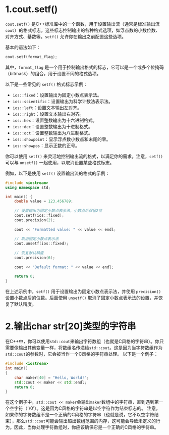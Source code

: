 # 1.cout.setf()

`cout.setf()` 是C++标准库中的一个函数，用于设置输出流（通常是标准输出流 `cout`）的格式标志。这些标志控制输出的各种格式选项，如浮点数的小数位数、对齐方式、基数等。`setf()` 允许你在输出之前配置这些选项。

基本的语法如下：

```cpp
cout.setf(format_flag);
```

其中，`format_flag` 是一个用于控制输出格式的标志，它可以是一个或多个位掩码（bitmask）的组合，用于设置不同的格式选项。

以下是一些常见的 `setf()` 格式标志示例：

- `ios::fixed`：设置输出为固定小数点表示法。
- `ios::scientific`：设置输出为科学计数法表示法。
- `ios::left`：设置文本输出左对齐。
- `ios::right`：设置文本输出右对齐。
- `ios::hex`：设置整数输出为十六进制格式。
- `ios::dec`：设置整数输出为十进制格式。
- `ios::oct`：设置整数输出为八进制格式。
- `ios::showpoint`：显示浮点数小数点和末尾的零。
- `ios::showpos`：显示正数的正号。

你可以使用 `setf()` 来灵活地控制输出流的格式，以满足你的需求。注意，`setf()` 可以与 `unsetf()` 一起使用，以取消设置某些格式标志。

例如，以下是使用 `setf()` 设置输出流的格式的示例：

```cpp
#include <iostream>
using namespace std;

int main() {
    double value = 123.456789;
    
    // 设置输出为固定小数点表示法，小数点后保留2位
    cout.setf(ios::fixed);
    cout.precision(2);
    
    cout << "Formatted value: " << value << endl;
    
    // 取消固定小数点表示法
    cout.unsetf(ios::fixed);
    
    // 恢复默认精度
    cout.precision(6);
    
    cout << "Default format: " << value << endl;
    
    return 0;
}
```

在上述示例中，`setf()` 用于设置输出为固定小数点表示法，并使用 `precision()` 设置小数点后的位数。后面使用 `unsetf()` 取消了固定小数点表示法的设置，并恢复了默认精度。

# 2.输出char str[20]类型的字符串

在C++中，你可以使用`std::cout`来输出字符数组（也就是C风格的字符串）。你只需要像输出其他变量一样，将数组名传递给`std::cout`。这是因为当字符数组作为`std::cout`的参数时，它会被当作一个C风格的字符串处理。 以下是一个例子： 

```cpp
#include <iostream> 
int main() 
{    
	char maker[40] = "Hello, World!";   
	std::cout << maker << std::endl;    
	return 0; 
}
```

 在这个例子中，`std::cout << maker`会输出`maker`数组中的字符串，直到遇到第一个空字符（'\0'）。这是因为C风格的字符串是以空字符作为结束标志的。 注意，如果你的字符数组不是一个正确的C风格的字符串（也就是说，它不以空字符结束），那么`std::cout`可能会输出超出数组范围的内存，这可能会导致未定义的行为。因此，当你处理字符数组时，你应该确保它是一个正确的C风格的字符串。